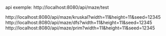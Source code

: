 
api exemple:
http://localhost:8080/api/maze/test

http://localhost:8080/api/maze/kruskal?width=11&height=11&seed=12345
http://localhost:8080/api/maze/dfs?width=11&height=11&seed=12345
http://localhost:8080/api/maze/prim?width=11&height=11&seed=12345
